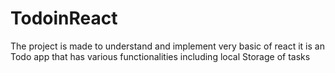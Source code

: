 # TodoinReact
The project is made to understand and implement very basic of react it is an Todo app that has various functionalities including local Storage of tasks
